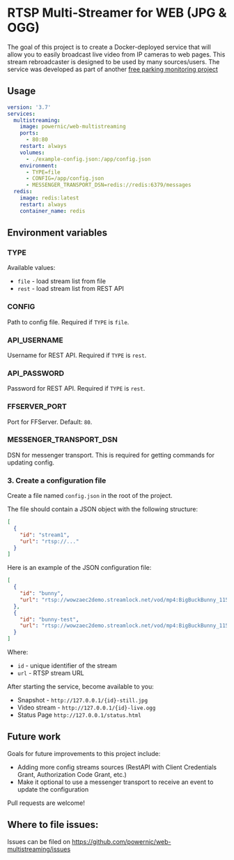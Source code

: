 # RTSP Multi-Streamer for WEB (JPG & OGG)

The goal of this project is to create a Docker-deployed service
that will allow you to easily broadcast live video from IP cameras to web pages.
This stream rebroadcaster is designed to be used by many sources/users.
The service was developed as part of another [free parking monitoring project]( https://github.com/powernic/parking-lot-occupancy)

## Usage

```yaml
version: '3.7' 
services:
  multistreaming:
    image: powernic/web-multistreaming
    ports:
      - 80:80 
    restart: always
    volumes:
      - ./example-config.json:/app/config.json
    environment:
      - TYPE=file
      - CONFIG=/app/config.json
      - MESSENGER_TRANSPORT_DSN=redis://redis:6379/messages
  redis:
    image: redis:latest
    restart: always
    container_name: redis

```
## Environment variables

### TYPE
Available values: 
* `file` - load stream list from file
* `rest` - load stream list from REST API
### CONFIG
Path to config file. Required if `TYPE` is `file`. 
### API_USERNAME
Username for REST API. Required if `TYPE` is `rest`.
### API_PASSWORD
Password for REST API. Required if `TYPE` is `rest`.
### FFSERVER_PORT
Port for FFServer. Default: `80`.
### MESSENGER_TRANSPORT_DSN
DSN for messenger transport. This is required for getting commands for updating config.

### 3. Create a configuration file

Create a file named `config.json` in the root of the project.

The file should contain a JSON object with the following structure:

```json
[
  {
    "id": "stream1",
    "url": "rtsp://..."
  }
] 
```

Here is an example of the JSON configuration file:

```json
[
  {
    "id": "bunny",
    "url": "rtsp://wowzaec2demo.streamlock.net/vod/mp4:BigBuckBunny_115k.mp4"
  },
  {
    "id": "bunny-test",
    "url": "rtsp://wowzaec2demo.streamlock.net/vod/mp4:BigBuckBunny_115k.mp4"
  }
]
```

Where:

* `id` - unique identifier of the stream
* `url` - RTSP stream URL

After starting the service, become available to you:

* Snapshot - `http://127.0.0.1/{id}-still.jpg`
* Video stream - `http://127.0.0.1/{id}-live.ogg`
* Status Page `http://127.0.0.1/status.html`

## Future work

Goals for future improvements to this project include:

* Adding more config streams sources (RestAPI with Client Credentials Grant, Authorization Code Grant, etc.)
* Make it optional to use a messenger transport to receive an event to update the configuration

Pull requests are welcome!

## Where to file issues:
Issues can be filed on https://github.com/powernic/web-multistreaming/issues
